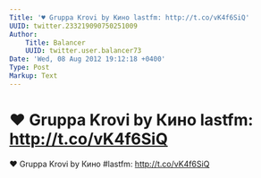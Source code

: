 ```yaml
---
Title: '♥ Gruppa Krovi by Кино lastfm: http://t.co/vK4f6SiQ'
UUID: twitter.233219090750251009
Author:
    Title: Balancer
    UUID: twitter.user.balancer73
Date: 'Wed, 08 Aug 2012 19:12:18 +0400'
Type: Post
Markup: Text
---
```


# ♥ Gruppa Krovi by Кино lastfm: http://t.co/vK4f6SiQ

♥ Gruppa Krovi by Кино #lastfm: http://t.co/vK4f6SiQ